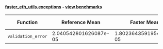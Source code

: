#### [faster_eth_utils.exceptions](https://github.com/BobTheBuidler/faster-eth-utils/blob/results/faster_eth_utils/exceptions.py) - [view benchmarks](https://github.com/BobTheBuidler/faster-eth-utils/blob/results/benchmarks/test_exceptions_benchmarks.py)

| Function | Reference Mean | Faster Mean | % Change | Speedup (%) | x Faster | Faster |
|----------|---------------|-------------|----------|-------------|----------|--------|
| `validation_error` | 2.040542801626087e-05 | 1.8023643591954575e-05 | 11.67% | 13.21% | 1.13x | ✅ |
